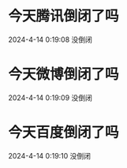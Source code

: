 # 今天腾讯倒闭了吗

2024-4-14 0:19:08 没倒闭

# 今天微博倒闭了吗

2024-4-14 0:19:09 没倒闭

# 今天百度倒闭了吗

2024-4-14 0:19:10 没倒闭

